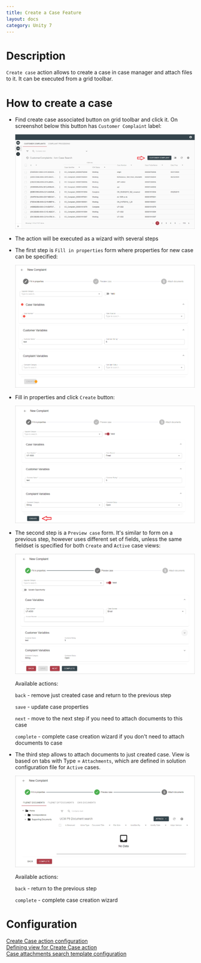 ```yaml
---
title: Create a Case Feature
layout: docs
category: Unity 7
---
```

# Description

`Create case` action allows to create a case in case manager and attach files to it. It can be executed from a grid 
toolbar.

# How to create a case

- Find create case associated button on grid toolbar and click it. On screenshot below this button has `Customer Complaint` label:

    ![Create case button](./create-case/images/create-case-button.png)
       
- The action will be executed as a wizard with several steps

- The first step is `Fill in properties` form where properties for new case can be specified:

    ![Fill in properties](./create-case/images/fill-in-properties.png)

- Fill in properties and click `Create` button:

    ![Create a case](./create-case/images/step1-create-case-button.png)
    
- The second step is a `Preview case` form. It's similar to form on a previous step, however uses different set of fields, 
unless the same fieldset is specified for both `Create` and `Active` case views:

    ![Preview case](./create-case/images/step2-preview.png)
    
    Available actions: 
    
    `back` - remove just created case and return to the previous step
    
    `save` - update case properties
          
    `next` - move to the next step if you need to attach documents to this case
         
    `complete` - complete case creation wizard if you don't need to attach documents to case

- The third step allows to attach documents to just created case. View is based on tabs with Type = `Attachments`, which
are defined in solution configuration file for `Active` cases.

    ![Attach documents](./create-case/images/step3-attach-documents.png)
    
    Available actions:
    
    `back` - return to the previous step
    
    `complete` - complete case creation wizard
    
# Configuration

[Create Case action configuration](../../configuration/actions/create-case.md)  
[Defining view for Create Case action](../../configuration/tags-list/views-tag.md)  
[Case attachments search template configuration](../../configuration/search-templates/case-attachments.md)  
